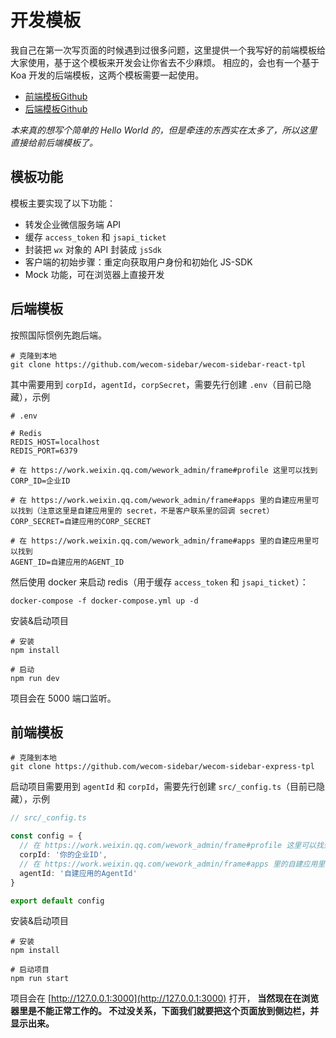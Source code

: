 # 开发模板

我自己在第一次写页面的时候遇到过很多问题，这里提供一个我写好的前端模板给大家使用，基于这个模板来开发会让你省去不少麻烦。
相应的，会也有一个基于 Koa 开发的后端模板，这两个模板需要一起使用。

* [前端模板Github](https://github.com/wecom-sidebar/wecom-sidebar-frontend-template)
* [后端模板Github](https://github.com/wecom-sidebar/wecom-sidebar-sls)

*本来真的想写个简单的 Hello World 的，但是牵连的东西实在太多了，所以这里直接给前后端模板了。*

## 模板功能

模板主要实现了以下功能：

* 转发企业微信服务端 API
* 缓存 `access_token` 和 `jsapi_ticket`
* 封装把 `wx` 对象的 API 封装成 `jsSdk`
* 客户端的初始步骤：重定向获取用户身份和初始化 JS-SDK
* Mock 功能，可在浏览器上直接开发

## 后端模板

按照国际惯例先跑后端。

```shell
# 克隆到本地
git clone https://github.com/wecom-sidebar/wecom-sidebar-react-tpl
```

其中需要用到 `corpId`，`agentId`，`corpSecret`，需要先行创建 `.env`（目前已隐藏），示例

```shell
# .env

# Redis
REDIS_HOST=localhost
REDIS_PORT=6379

# 在 https://work.weixin.qq.com/wework_admin/frame#profile 这里可以找到
CORP_ID=企业ID

# 在 https://work.weixin.qq.com/wework_admin/frame#apps 里的自建应用里可以找到（注意这里是自建应用里的 secret，不是客户联系里的回调 secret）
CORP_SECRET=自建应用的CORP_SECRET

# 在 https://work.weixin.qq.com/wework_admin/frame#apps 里的自建应用里可以找到
AGENT_ID=自建应用的AGENT_ID
```

然后使用 docker 来启动 redis（用于缓存 `access_token` 和 `jsapi_ticket`）：

```shell
docker-compose -f docker-compose.yml up -d
```

安装&启动项目

```shell
# 安装
npm install

# 启动
npm run dev
```

项目会在 5000 端口监听。

## 前端模板

```shell
# 克隆到本地
git clone https://github.com/wecom-sidebar/wecom-sidebar-express-tpl
```

启动项目需要用到 `agentId` 和 `corpId`，需要先行创建 `src/_config.ts`（目前已隐藏），示例

```ts
// src/_config.ts

const config = {
  // 在 https://work.weixin.qq.com/wework_admin/frame#profile 这里可以找到
  corpId: '你的企业ID',
  // 在 https://work.weixin.qq.com/wework_admin/frame#apps 里的自建应用里可以找到
  agentId: '自建应用的AgentId'
}

export default config
```

安装&启动项目

```shell
# 安装
npm install

# 启动项目
npm run start
```

项目会在 [http://127.0.0.1:3000](http://127.0.0.1:3000) 打开， **当然现在在浏览器里是不能正常工作的。
不过没关系，下面我们就要把这个页面放到侧边栏，并显示出来。**